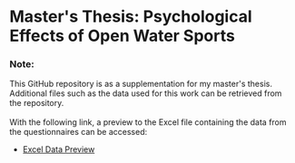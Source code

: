 # Master's Thesis: Psychological Effects of Open Water Sports

### Note:
This GitHub repository is as a supplementation for my master's thesis. Additional files such as the data used for this work can be retrieved from the repository.   
<br />
With the following link, a preview to the Excel file containing the data from the questionnaires can be accessed:
* [Excel Data Preview](https://htmlpreview.github.io/?https://github.com/Jan-Bertsch/Master-Thesis_Wassersport/blob/main/Vorschau-Excel.html)
